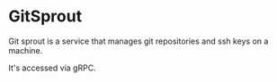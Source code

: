 # GitSprout

Git sprout is a service that manages git repositories and ssh keys on a machine.

It's accessed via gRPC.
